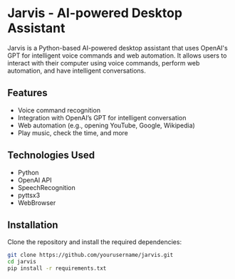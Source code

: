 # Jarvis - AI-powered Desktop Assistant

Jarvis is a Python-based AI-powered desktop assistant that uses OpenAI's GPT for intelligent voice commands and web automation. It allows users to interact with their computer using voice commands, perform web automation, and have intelligent conversations.

## Features
- Voice command recognition
- Integration with OpenAI’s GPT for intelligent conversation
- Web automation (e.g., opening YouTube, Google, Wikipedia)
- Play music, check the time, and more

## Technologies Used
- Python
- OpenAI API
- SpeechRecognition
- pyttsx3
- WebBrowser

## Installation
Clone the repository and install the required dependencies:

```bash
git clone https://github.com/yourusername/jarvis.git
cd jarvis
pip install -r requirements.txt
